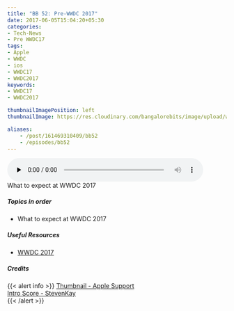 ```yaml
---
title: "BB 52: Pre-WWDC 2017"
date: 2017-06-05T15:04:20+05:30
categories:
- Tech-News
- Pre WWDC17
tags:
- Apple
- WWDC
- ios
- WWDC17
- WWDC2017
keywords:
- WWDC17
- WWDC2017

thumbnailImagePosition: left
thumbnailImage: https://res.cloudinary.com/bangalorebits/image/upload/w_400,h_400,c_fill,r_max/v1517410312/bb-episode-assets/bb52-thumbnail.jpg

aliases:
    - /post/161469310409/bb52
    - /episodes/bb52
---
```

<audio controls="controls" controls style="width: 450px;" preload="none" id="audio_player"><source  src='http://bangalorebits.s3.amazonaws.com/2017/BB_EP52-2017-23.mp3' type="audio/mp3">  </audio>
<BR>
What to expect at WWDC 2017
<!--more-->
##### Topics in order
- What to expect at WWDC 2017


##### Useful Resources
*   [WWDC 2017](https://www.apple.com/apple-events/june-2017/)
##### Credits

{{< alert info  >}}
  [Thumbnail - Apple Support](https://twitter.com/AppleSupport) <BR>
  [Intro Score - StevenKay](https://plus.google.com/+StevenKay_Detachment)<BR>
{{< /alert >}}
